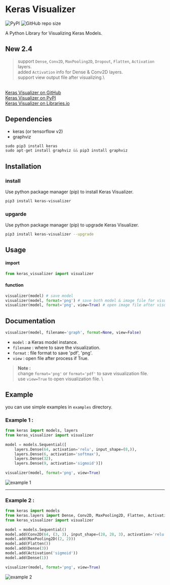 # Keras Visualizer
![PyPI](https://img.shields.io/pypi/v/keras-visualizer) ![GitHub repo size](https://img.shields.io/github/repo-size/lordmahyar/keras-visualizer)

A Python Library for Visualizing Keras Models.

## New 2.4
> support `Dense`, `Conv2D`, `MaxPooling2D`, `Dropout`, `Flatten`, `Activation` layers.\
> added `Activation` info for Dense & Conv2D layers.\
> support view output file after visualizing.\

\
[Keras Visualizer on GitHub](https://github.com/lordmahyar/keras-visualizer)\
[Keras Visualizer on PyPI](https://pypi.org/project/keras-visualizer/)\
[Keras Visualizer on Libraries.io](https://libraries.io/pypi/keras-visualizer)

## Dependencies

* keras (or tensorflow v2)
* graphviz
```python
sudo pip3 install keras
sudo apt-get install graphviz && pip3 install graphviz
```

## Installation

### install
Use python package manager (pip) to install Keras Visualizer.
```bash
pip3 install keras-visualizer
```

### upgarde
Use python package manager (pip) to upgrade Keras Visualizer.
```bash
pip3 install keras-visualizer --upgrade
```

## Usage
#### import
```python
from keras_visualizer import visualizer
```
#### function
```python
visualizer(model) # save model
visualizer(model, format='png') # save both model & image file for visualizing model
visualizer(model, format='png', view=True) # open image file after visualization
```

## Documentation
```python
visualizer(model, filename='graph', format=None, view=False)
```

* `model` : a Keras model instance.
* `filename` : where to save the visualization.
* `format` : file format to save 'pdf', 'png'.
* `view` : open file after process if True.

> **Note :**\
> change `format='png'` or `format='pdf'` to save visualization file.\
> use `view=True` to open visualization file.
\
## Example
you can use simple examples in `examples` directory.

### Example 1 :
```python
from keras import models, layers  
from keras_visualizer import visualizer  
  
model = models.Sequential([  
    layers.Dense(64, activation='relu', input_shape=(8,)),  
    layers.Dense(6, activation='softmax'),  
    layers.Dense(32),  
    layers.Dense(9, activation='sigmoid')])  
  
visualizer(model, format='png', view=True)
```
![example 1](https://github.com/lordmahyar/keras_visualizer/blob/master/examples/example1_output.png)

---

### Example 2 :
```python
from keras import models  
from keras.layers import Dense, Conv2D, MaxPooling2D, Flatten, Activation  
from keras_visualizer import visualizer  
  
model = models.Sequential()  
model.add(Conv2D(64, (3, 3), input_shape=(28, 28, 3), activation='relu'))  
model.add(MaxPooling2D((2, 2)))  
model.add(Flatten())  
model.add(Dense(3))  
model.add(Activation('sigmoid'))  
model.add(Dense(1))  
  
visualizer(model, format='png', view=True)
```
![example 2](https://github.com/lordmahyar/keras_visualizer/blob/master/examples/example2_output.png)
